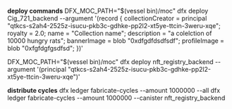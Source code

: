 
**deploy commands**
DFX_MOC_PATH="$(vessel bin)/moc" dfx deploy Cig_721_backend --argument '(record {
        collectionCreator = principal "qtkcs-s2ah4-2525z-isucu-pkb3c-gdhke-pp2l2-xt5ye-ttcin-3weru-xqe";
        royalty = 2.0;
        name = "Collection name";
        description = "a colelction of 10000 hungry rats";
        bannerImage = blob  "0xdfgdfdsdfsdf";
        profileImage = blob "0xfgfdgfgsdfsd";
})'

DFX_MOC_PATH="$(vessel bin)/moc" dfx deploy nft_registry_backend --argument '(principal "qtkcs-s2ah4-2525z-isucu-pkb3c-gdhke-pp2l2-xt5ye-ttcin-3weru-xqe")'

**distribute cycles**
dfx ledger fabricate-cycles --amount 1000000 --all
dfx ledger fabricate-cycles --amount 1000000 --canister nft_registry_backend